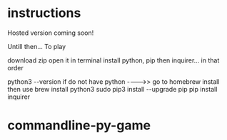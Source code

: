 # instructions

Hosted version coming soon!

Untill then...
To play 

download zip 
open it
in terminal install python, pip then inquirer... in that order 

python3 --version
if do not have python ---->> go to homebrew install 
then use brew install python3
sudo pip3  install --upgrade pip
pip install inquirer






# commandline-py-game
